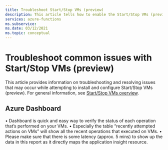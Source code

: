 ```yaml
---
title: Troubleshoot Start/Stop VMs (preview)
description: This article tells how to enable the Start/Stop VMs (preview) feature for your Azure VMs.
services: azure-functions
ms.subservice: 
ms.date: 03/12/2021
ms.topic: conceptual
---
```


# Troubleshoot common issues with Start/Stop VMs (preview)

This article provides information on troubleshooting and resolving issues that may occur while attempting to install and configure Start/Stop VMs (preview). For general information, see [Start/Stop VMs overview](overview.md).

## Azure Dashboard

•	Dashboard is quick and easy way to verify the status of each operation that’s performed on your VMs. 
•	Especially the table “recently attempted actions on VMs” will show all the recent operations that executed on VMs. 
•	Please make sure that there is some latency (approx. 5 mins) to show up the data in this report as it directly maps the application insight resource.
